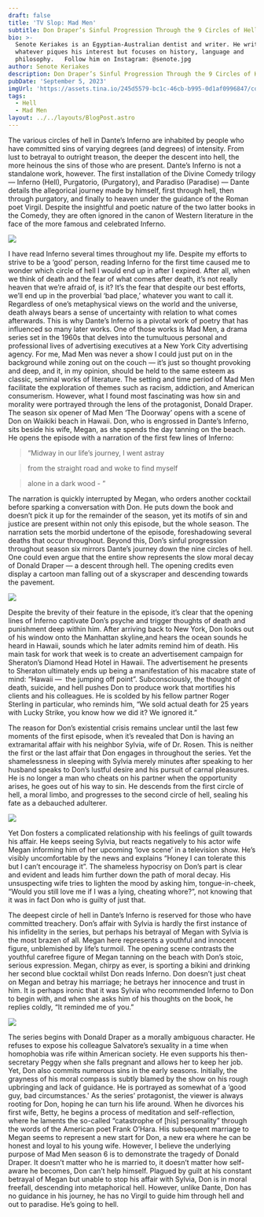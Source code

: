 ```yaml
---
draft: false
title: 'TV Slop: Mad Men'
subtitle: Don Draper’s Sinful Progression Through the 9 Circles of Hell
bio: >-
  Senote Keriakes is an Egyptian-Australian dentist and writer. He writes about
  whatever piques his interest but focuses on history, language and
  philosophy.   Follow him on Instagram: @senote.jpg
author: Senote Keriakes
description: Don Draper’s Sinful Progression Through the 9 Circles of Hell
pubDate: 'September 5, 2023'
imgUrl: 'https://assets.tina.io/245d5579-bc1c-46cb-b995-0d1af0996847/covermadmen.jpeg'
tags:
  - Hell
  - Mad Men
layout: ../../layouts/BlogPost.astro
---
```


The various circles of hell in Dante’s Inferno are inhabited by people who have committed sins of varying degrees (and degrees) of intensity. From lust to betrayal to outright treason, the deeper the descent into hell, the more heinous the sins of those who are present. Dante’s Inferno is not a standalone work, however. The first installation of the Divine Comedy trilogy — Inferno (Hell), Purgatorio, (Purgatory), and Paradiso (Paradise) — Dante details the allegorical journey made by himself, first through hell, then through purgatory, and finally to heaven under the guidance of the Roman poet Virgil. Despite the insightful and poetic nature of the two latter books in the Comedy, they are often ignored in the canon of Western literature in the face of the more famous and celebrated Inferno. 

![](/Dante.jpg)

I have read Inferno several times throughout my life. Despite my efforts to strive to be a ‘good’ person, reading Inferno for the first time caused me to wonder which circle of hell I would end up in after I expired. After all, when we think of death and the fear of what comes after death, it’s not really heaven that we’re afraid of, is it? It’s the fear that despite our best efforts, we’ll end up in the proverbial ‘bad place,’ whatever you want to call it. Regardless of one’s metaphysical views on the world and the universe, death always bears a sense of uncertainty with relation to what comes afterwards. This is why Dante’s Inferno is a pivotal work of poetry that has influenced so many later works. One of those works is Mad Men, a drama series set in the 1960s that delves into the tumultuous personal and professional lives of advertising executives at a New York City advertising agency. For me, Mad Men was never a show I could just put on in the background while zoning out on the couch — it’s just so thought provoking and deep, and it, in my opinion, should be held to the same esteem as classic, seminal works of literature. The setting and time period of Mad Men facilitate the exploration of themes such as racism, addiction, and American consumerism. However, what I found most fascinating was how sin and morality were portrayed through the lens of the protagonist, Donald Draper. The season six opener of Mad Men ‘The Doorway’ opens with a scene of Don on Waikiki beach in Hawaii. Don, who is engrossed in Dante’s Inferno, sits beside his wife, Megan, as she spends the day tanning on the beach. He opens the episode with a narration of the first few lines of Inferno: 

> “Midway in our life’s journey, I went astray

> from the straight road and woke to find myself

> alone in a dark wood - ” 

The narration is quickly interrupted by Megan, who orders another cocktail before sparking a conversation with Don. He puts down the book and doesn’t pick it up for the remainder of the season, yet its motifs of sin and justice are present within not only this episode, but the whole season. The narration sets the morbid undertone of the episode, foreshadowing several deaths that occur throughout. Beyond this, Don’s sinful progression throughout season six mirrors Dante’s journey down the nine circles of hell. One could even argue that the entire show represents the slow moral decay of Donald Draper — a descent through hell. The opening credits even display a cartoon man falling out of a skyscraper and descending towards the pavement. 

![](/megandon.jpeg)

Despite the brevity of their feature in the episode, it’s clear that the opening lines of Inferno captivate Don’s psyche and trigger thoughts of death and punishment deep within him. After arriving back to New York, Don looks out of his window onto the Manhattan skyline,and hears the ocean sounds he heard in Hawaii, sounds which he later admits remind him of death. His main task for work that week is to create an advertisement campaign for Sheraton’s Diamond Head Hotel in Hawaii. The advertisement he presents to Sheraton ultimately ends up being a manifestation of his macabre state of mind: “Hawaii —  the jumping off point”. Subconsciously, the thought of death, suicide, and hell pushes Don to produce work that mortifies his clients and his colleagues. He is scolded by his fellow partner Roger Sterling in particular, who reminds him, “We sold actual death for 25 years with Lucky Strike, you know how we did it? We ignored it.” 

The reason for Don’s existential crisis remains unclear until the last few moments of the first episode, when it’s revealed that Don is having an extramarital affair with his neighbor Sylvia, wife of Dr. Rosen. This is neither the first or the last affair that Don engages in throughout the series. Yet the shamelessness in sleeping with Sylvia merely minutes after speaking to her husband speaks to Don’s lustful desire and his pursuit of carnal pleasures. He is no longer a man who cheats on his partner when the opportunity arises, he goes out of his way to sin. He descends from the first circle of hell, a moral limbo, and progresses to the second circle of hell, sealing his fate as a debauched adulterer. 

![](/sylviadon.webp)

Yet Don fosters a complicated relationship with his feelings of guilt towards his affair. He keeps seeing Sylvia, but reacts negatively to his actor wife Megan informing him of her upcoming ‘love scene’ in a television show. He’s visibly uncomfortable by the news and explains “Honey I can tolerate this but I can’t encourage it”. The shameless hypocrisy on Don’s part is clear and evident and leads him further down the path of moral decay. His unsuspecting wife tries to lighten the mood by asking him, tongue-in-cheek, “Would you still love me if I was a lying, cheating whore?”, not knowing that it was in fact Don who is guilty of just that.  

The deepest circle of hell in Dante’s Inferno is reserved for those who have committed treachery. Don’s affair with Sylvia is hardly the first instance of his infidelity in the series, but perhaps his betrayal of Megan with Sylvia is the most brazen of all. Megan here represents a youthful and innocent figure, unblemished by life’s turmoil. The opening scene contrasts the youthful carefree figure of Megan tanning on the beach with Don’s stoic, serious expression. Megan, chirpy as ever, is sporting a bikini and drinking her second blue cocktail whilst Don reads Inferno. Don doesn’t just cheat on Megan and betray his marriage; he betrays her innocence and trust in him. It is perhaps ironic that it was Sylvia who recommended Inferno to Don to begin with, and when she asks him of his thoughts on the book, he replies coldly, “It reminded me of you.” 

![](/don.jpeg)

The series begins with Donald Draper as a morally ambiguous character. He refuses to expose his colleague Salvatore’s sexuality in a time when homophobia was rife within American society. He even supports his then-secretary Peggy when she falls pregnant and allows her to keep her job. Yet, Don also commits numerous sins in the early seasons. Initially, the grayness of his moral compass is subtly blamed by the show on his rough upbringing and lack of guidance. He is portrayed as somewhat of a ‘good guy, bad circumstances.' As the series’ protagonist, the viewer is always rooting for Don, hoping he can turn his life around. When he divorces his first wife, Betty, he begins a process of meditation and self-reflection, where he laments the so-called “catastrophe of \[his] personality” through the words of the American poet Frank O’Hara. His subsequent marriage to Megan seems to represent a new start for Don, a new era where he can be honest and loyal to his young wife. However, I believe the underlying purpose of Mad Men season 6 is to demonstrate the tragedy of Donald Draper. It doesn’t matter who he is married to, it doesn’t matter how self-aware he becomes, Don can’t help himself. Plagued by guilt at his constant betrayal of Megan but unable to stop his affair with Sylvia, Don is in moral freefall, descending into metaphorical hell. However, unlike Dante, Don has no guidance in his journey, he has no Virgil to guide him through hell and out to paradise. He’s going to hell.
